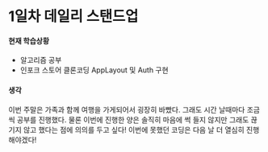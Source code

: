 # 1일차 데일리 스탠드업

#### 현재 학습상황

- 알고리즘 공부
- 인포크 스토어 클론코딩 AppLayout 및 Auth 구현

#### 생각

이번 주말은 가족과 함께 여행을 가게되어서 굉장히 바빴다. 그래도 시간 날때마다 조금씩 공부를 진행했다. 물론 이번에 진행한 양은 솔직히 마음에 썩 들지 않지만 그래도 끊기지 않고 했다는 점에 의의를 두고 싶다! 이번에 못했던 코딩은 다음 날 더 열심히 진행해야겠다!
